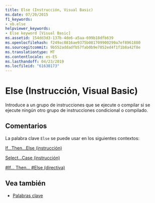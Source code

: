 ```yaml
---
title: Else (Instrucción, Visual Basic)
ms.date: 07/20/2015
f1_keywords:
- vb.else
helpviewer_keywords:
- Else keyword [Visual Basic]
ms.assetid: 154dd3d3-137b-4de6-a5aa-699b18dfb639
ms.openlocfilehash: f249ac0816ae9375b081709900299a7ef8961880
ms.sourcegitcommit: 9b552addadfb57fab0b9e7852ed4f1f1b8a42f8e
ms.translationtype: MT
ms.contentlocale: es-ES
ms.lasthandoff: 04/23/2019
ms.locfileid: "61638173"
---
```

# <a name="else-statement-visual-basic"></a>Else (Instrucción, Visual Basic)
Introduce a un grupo de instrucciones que se ejecute o compilar si se ejecute ningún otro grupo de instrucciones condicional o compilado.  
  
## <a name="remarks"></a>Comentarios  
 La palabra clave `Else` se puede usar en los siguientes contextos:  
  
 [If...Then...Else (instrucción)](../../../visual-basic/language-reference/statements/if-then-else-statement.md)  
  
 [Select...Case (instrucción)](../../../visual-basic/language-reference/statements/select-case-statement.md)  
  
 [#If... Then... #Else (directiva)](../../../visual-basic/language-reference/directives/if-then-else-directives.md)  
  
## <a name="see-also"></a>Vea también

- [Palabras clave](../../../visual-basic/language-reference/keywords/index.md)
